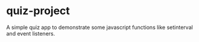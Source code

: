# quiz-project
A simple quiz app to demonstrate some javascript functions like setinterval and event listeners.
